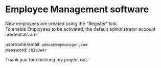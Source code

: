 # Employee Management software

New employees are created using the "Register" link. <br>
To enable Employees to be activated, the default administrator account credentials are:

username/email: `admin@empmanager.com`<br>
password: `!Q2w3e4r`

Thank you for checking my project out. 
